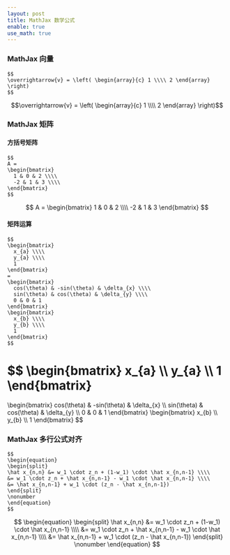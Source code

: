 ```yaml
---
layout: post
title: MathJax 数学公式
enable: true
use_math: true
---
```


### MathJax 向量

```
$$
\overrightarrow{v} = \left( \begin{array}{c} 1 \\\\ 2 \end{array} \right)
$$
```

$$\overrightarrow{v} = \left( \begin{array}{c} 1 \\\\ 2 \end{array} \right)$$

### MathJax 矩阵

#### 方括号矩阵

```
$$
A =
\begin{bmatrix}
  1 & 0 & 2 \\\\
  -2 & 1 & 3 \\\\
\end{bmatrix}
$$
```

$$
A =
\begin{bmatrix}
  1 & 0 & 2 \\\\
  -2 & 1 & 3
\end{bmatrix}
$$

#### 矩阵运算

```
$$
\begin{bmatrix}
  x_{a} \\\\
  y_{a} \\\\
  1
\end{bmatrix}
=
\begin{bmatrix}
  cos(\theta) & -sin(\theta) & \delta_{x} \\\\
  sin(\theta) & cos(\theta) & \delta_{y} \\\\
  0 & 0 & 1
\end{bmatrix}
\begin{bmatrix}
  x_{b} \\\\
  y_{b} \\\\
  1
\end{bmatrix}
$$
```

$$
\begin{bmatrix}
  x_{a} \\\\
  y_{a} \\\\
  1
\end{bmatrix}
=
\begin{bmatrix}
  cos(\theta) & -sin(\theta) & \delta_{x} \\\\
  sin(\theta) & cos(\theta) & \delta_{y} \\\\
  0 & 0 & 1
\end{bmatrix}
\begin{bmatrix}
  x_{b} \\\\
  y_{b} \\\\
  1
\end{bmatrix}
$$

### MathJax 多行公式对齐

```
$$
\begin{equation}
\begin{split}
\hat x_{n,n} &= w_1 \cdot z_n + (1-w_1) \cdot \hat x_{n,n-1} \\\\ 
&= w_1 \cdot z_n + \hat x_{n,n-1} - w_1 \cdot \hat x_{n,n-1} \\\\
&= \hat x_{n,n-1} + w_1 \cdot (z_n - \hat x_{n,n-1})
\end{split}
\nonumber
\end{equation}
$$
```

$$
\begin{equation}
\begin{split}
\hat x_{n,n} &= w_1 \cdot z_n + (1-w_1) \cdot \hat x_{n,n-1} \\\\ 
&= w_1 \cdot z_n + \hat x_{n,n-1} - w_1 \cdot \hat x_{n,n-1} \\\\
&= \hat x_{n,n-1} + w_1 \cdot (z_n - \hat x_{n,n-1})
\end{split}
\nonumber
\end{equation}
$$